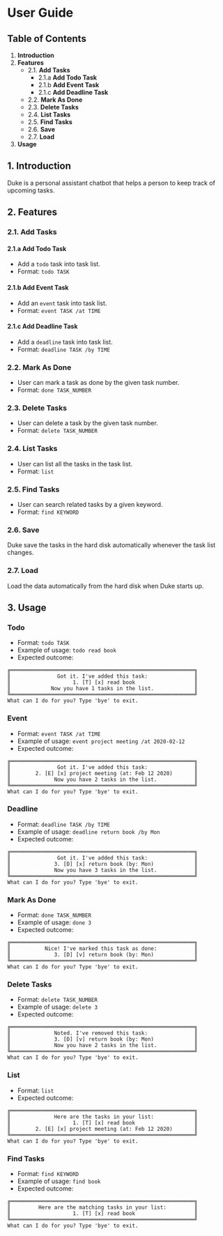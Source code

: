 # User Guide
## Table of Contents
1. **Introduction**
2. **Features**
    - 2.1. **Add Tasks**
        - 2.1.a **Add Todo Task**
        - 2.1.b **Add Event Task**
        - 2.1.c **Add Deadline Task**
    - 2.2. **Mark As Done**
    - 2.3. **Delete Tasks**
    - 2.4. **List Tasks**
    - 2.5. **Find Tasks**
    - 2.6. **Save**
    - 2.7. **Load**
3. **Usage**

## 1. Introduction
Duke is a personal assistant chatbot that helps a person to keep track of upcoming tasks.

## 2. Features 
### 2.1. Add Tasks
#### 2.1.a Add Todo Task
- Add a `todo` task into task list.
- Format: `todo TASK`

#### 2.1.b Add Event Task
- Add an `event` task into task list.
- Format: `event TASK /at TIME`

#### 2.1.c Add Deadline Task
- Add a `deadline` task into task list.
- Format: `deadline TASK /by TIME`

### 2.2. Mark As Done
- User can mark a task as done by the given task number.
- Format: `done TASK_NUMBER`

### 2.3. Delete Tasks
- User can delete a task by the given task number.
- Format: `delete TASK_NUMBER`

### 2.4. List Tasks
- User can list all the tasks in the task list.
- Format: `list`

### 2.5. Find Tasks
- User can search related tasks by a given keyword.
- Format: `find KEYWORD`

### 2.6. Save
Duke save the tasks in the hard disk automatically whenever the task list changes.

### 2.7. Load
Load the data automatically from the hard disk when Duke starts up.

## 3. Usage
### Todo
- Format: ```todo TASK```
- Example of usage: ```todo read book```
- Expected outcome:
```
╔═══════════════════════════════════════════════════════════╗
║               Got it. I've added this task:               ║
║                    1. [T] [x] read book                   ║
║             Now you have 1 tasks in the list.             ║
╚═══════════════════════════════════════════════════════════╝
What can I do for you? Type 'bye' to exit.
```

### Event
- Format: ```event TASK /at TIME```
- Example of usage: ```event project meeting /at 2020-02-12```
- Expected outcome:
```
╔═══════════════════════════════════════════════════════════╗
║               Got it. I've added this task:               ║
║        2. [E] [x] project meeting (at: Feb 12 2020)       ║
║              Now you have 2 tasks in the list.            ║
╚═══════════════════════════════════════════════════════════╝
What can I do for you? Type 'bye' to exit.
```

### Deadline
- Format: ```deadline TASK /by TIME```
- Example of usage: ```deadline return book /by Mon```
- Expected outcome:
```
╔═══════════════════════════════════════════════════════════╗
║               Got it. I've added this task:               ║
║              3. [D] [x] return book (by: Mon)             ║
║              Now you have 3 tasks in the list.            ║
╚═══════════════════════════════════════════════════════════╝
What can I do for you? Type 'bye' to exit.
```

### Mark As Done
- Format: ```done TASK_NUMBER```
- Example of usage: ```done 3```
- Expected outcome:
```
╔═══════════════════════════════════════════════════════════╗
║           Nice! I've marked this task as done:            ║
║              3. [D] [v] return book (by: Mon)             ║
╚═══════════════════════════════════════════════════════════╝
What can I do for you? Type 'bye' to exit.
```

### Delete Tasks
- Format: ```delete TASK_NUMBER```
- Example of usage: ```delete 3```
- Expected outcome:
```
╔═══════════════════════════════════════════════════════════╗
║              Noted. I've removed this task:               ║
║              3. [D] [v] return book (by: Mon)             ║
║              Now you have 2 tasks in the list.            ║
╚═══════════════════════════════════════════════════════════╝
What can I do for you? Type 'bye' to exit.
```

### List
- Format: ```list```
- Expected outcome:
```
╔═══════════════════════════════════════════════════════════╗
║              Here are the tasks in your list:             ║
║                    1. [T] [x] read book                   ║
║        2. [E] [x] project meeting (at: Feb 12 2020)       ║
╚═══════════════════════════════════════════════════════════╝
What can I do for you? Type 'bye' to exit.
```

### Find Tasks
- Format: ```find KEYWORD```
- Example of usage: ```find book```
- Expected outcome:
```
╔═══════════════════════════════════════════════════════════╗
║         Here are the matching tasks in your list:         ║
║                    1. [T] [x] read book                   ║
╚═══════════════════════════════════════════════════════════╝
What can I do for you? Type 'bye' to exit.
```
